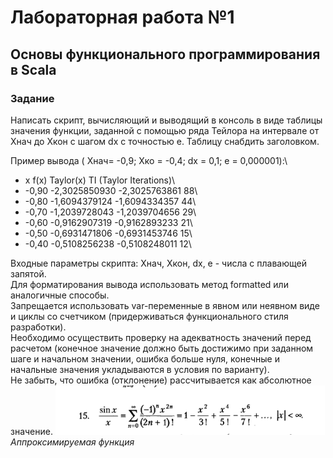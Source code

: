 # Лабораторная работа №1
## Основы функционального программирования в Scala
### Задание
Написать скрипт, вычисляющий и выводящий в консоль в виде
таблицы значения функции, заданной с помощью ряда Тейлора на
интервале от Хнач до Хкон с шагом dx с точностью e. Таблицу
снабдить заголовком.

Пример вывода ( Хнач= -0,9; Хко = -0,4; dx = 0,1; e = 0,000001):\
 * x f(x) Taylor(x) TI (Taylor Iterations)\
 * -0,90 -2,3025850930 -2,3025763861 88\
 * -0,80 -1,6094379124 -1,6094334357 44\
 * -0,70 -1,2039728043 -1,2039704656 29\
 * -0,60 -0,9162907319 -0,9162893233 21\
 * -0,50 -0,6931471806 -0,6931453746 15\
 * -0,40 -0,5108256238 -0,5108248011 12\

Входные параметры скрипта: Хнач, Хкон, dx, e - числа с плавающей запятой.\
Для форматирования вывода использовать метод formatted
или аналогичные способы.\
Запрещается использовать var-переменные в явном или
неявном виде и циклы со счетчиком (придерживаться
функционального стиля разработки).\
Необходимо осуществить проверку на адекватность значений
перед расчетом (конечное значение должно быть достижимо при
заданном шаге и начальном значении, ошибка больше нуля,
конечные и начальные значения укладываются в условия по
варианту).\
Не забыть, что ошибка (отклонение) рассчитывается как
абсолютное значение.
![variant](imgs/var.png)\
_Аппроксимируемая функция_
